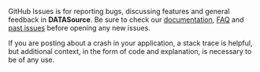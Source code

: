 GitHub Issues is for reporting bugs, discussing features and general feedback in **DATASource**. Be sure to check our [documentation](http://cocoadocs.org/docsets/DATASource), [FAQ](https://github.com/3lvis/DATASource/wiki/FAQ) and [past issues](https://github.com/3lvis/DATASource/issues?state=closed) before opening any new issues.

If you are posting about a crash in your application, a stack trace is helpful, but additional context, in the form of code and explanation, is necessary to be of any use.
